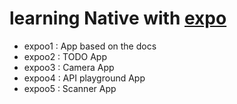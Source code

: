 # learning Native with [expo](https://expo.dev/)

- expoo1 : App based on the docs
- expoo2 : TODO App
- expoo3 : Camera App
- expoo4 : API playground App
- expoo5 : Scanner App
